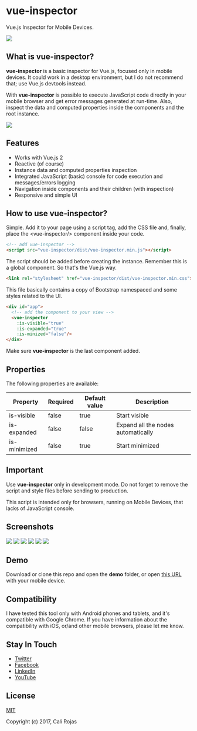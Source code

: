 # vue-inspector
Vue.js Inspector for Mobile Devices.

![](/images-git/header.png)

## What is vue-inspector?
**vue-inspector** is a basic inspector for Vue.js, focused only in mobile devices. It could work in a desktop environment, but I do not recommend that; use Vue.js devtools instead.

With **vue-inspector** is possible to execute JavaScript code directly in your mobile browser and get error messages generated at run-time. Also, inspect the data and computed properties inside the components and the root instance.

![](/screenshots/vue-inspector-07.png)



## Features
- Works with Vue.js 2
- Reactive (of course)
- Instance data and computed properties inspection
- Integrated JavaScript (basic) console for code execution and messages/errors logging
- Navigation inside components and their children (with inspection)
- Responsive and simple UI

## How to use vue-inspector?
Simple. Add it to your page using a script tag, add the CSS file and, finally, place the &lt;vue-inspector/&gt; component inside your code.

```html
<!-- add vue-inspector -->
<script src="vue-inspector/dist/vue-inspector.min.js"></script>
```
The script should be added before creating the instance. Remember this is a global component. So that's the Vue.js way.

```html
<link rel="stylesheet" href="vue-inspector/dist/vue-inspector.min.css">
```
This file basically contains a copy of Bootstrap namespaced and some styles related to the UI.

```html
<div id="app">
  <!-- add the component to your view -->
  <vue-inspector
    :is-visible="true"
    :is-expanded="true"
    :is-minized="false"/>
</div>
```
Make sure **vue-inspector** is the last component added.

## Properties
The following properties are available:

|Property|Required|Default value|Description|
|--------|--------|-------------|-----------|
|is-visible|false|true|Start visible|
|is-expanded|false|false|Expand all the nodes automatically|
|is-minimized|false|true|Start minimized|

## Important
Use **vue-inspector** only in development mode. Do not forget to remove the script and style files before sending to production.

This script is intended only for browsers, running on Mobile Devices, that lacks of JavaScript console.

## Screenshots
![](/screenshots/vue-inspector-01.jpg)
![](/screenshots/vue-inspector-02.jpg)
![](/screenshots/vue-inspector-03.jpg)
![](/screenshots/vue-inspector-04.jpg)
![](/screenshots/vue-inspector-05.jpg)
![](/screenshots/vue-inspector-06.jpg)

## Demo
Download or clone this repo and open the **demo** folder,
or open [this URL](http://calirojas1.000webhostapp.com/vue-inspector/demo) with your mobile device.

## Compatibility
I have tested this tool only with Android phones and tablets, and it's compatible with Google Chrome. If you have information about the compatibility with iOS, or/and other mobile browsers, please let me know.

## Stay In Touch

- [Twitter](https://twitter.com/calirojas506)
- [Facebook](https://www.facebook.com/calirojas506)
- [LinkedIn](https://www.linkedin.com/in/cali-rojas-17403334/)
- [YouTube](https://youtube.com/calirojas506)


## License
[MIT](http://opensource.org/licenses/MIT)

Copyright (c) 2017, Cali Rojas